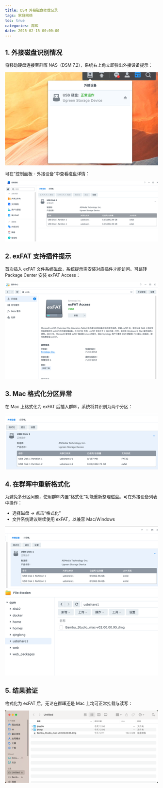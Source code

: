 ```yaml
---
title: DSM 外接磁盘挂载记录
tags: 家庭网络
toc: true
categories: 群晖
date: 2025-02-15 00:00:00
---
```


## 1. 外接磁盘识别情况

将移动硬盘连接至群晖 NAS（DSM 7.2），系统右上角立即弹出外接设备提示：

![外接磁盘识别](https://raw.githubusercontent.com/Xu-Hardy/picgo-imh/master/image-20250326121435537.png)

可在“控制面板 - 外接设备”中查看磁盘详情：

 <!--more-->

![控制面板识别磁盘](https://raw.githubusercontent.com/Xu-Hardy/picgo-imh/master/image-20250326121751756.png)

## 2. exFAT 支持插件提示

首次插入 exFAT 文件系统磁盘，系统提示需安装对应插件才能访问。可跳转 Package Center 安装 exFAT Access：

![exFAT 插件提示](https://raw.githubusercontent.com/Xu-Hardy/picgo-imh/master/image-20250326121733932.png)

## 3. Mac 格式化分区异常

在 Mac 上格式化为 exFAT 后插入群晖，系统将其识别为两个分区：

![两个分区](https://raw.githubusercontent.com/Xu-Hardy/picgo-imh/master/image-20250326121611592.png)

## 4. 在群晖中重新格式化

为避免多分区问题，使用群晖内置“格式化”功能重新整理磁盘。可在外接设备列表中操作：

- 选择磁盘 → 点击“格式化”
- 文件系统建议继续使用 exFAT，以兼容 Mac/Windows

![格式化选项](https://raw.githubusercontent.com/Xu-Hardy/picgo-imh/master/image-20250326121643508.png) ![格式化确认](https://raw.githubusercontent.com/Xu-Hardy/picgo-imh/master/image-20250326121603583.png)

## 5. 结果验证

格式化为 exFAT 后，无论在群晖还是 Mac 上均可正常挂载与读写：

![Mac 上读取](https://raw.githubusercontent.com/Xu-Hardy/picgo-imh/master/image-20250326121509162.png)
